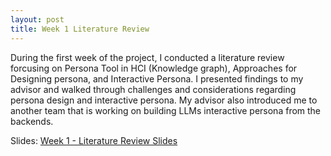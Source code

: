 ```yaml
---
layout: post
title: Week 1 Literature Review
---
```


During the first week of the project, I conducted a literature review forcusing on Persona Tool in HCI (Knowledge graph), Approaches for Designing persona, and Interactive Persona. I presented findings to my advisor and walked through challenges and considerations regarding persona design and interactive persona. My advisor also introduced me to another team that is working on building LLMs interactive persona from the backends.

Slides: [Week 1 - Literature Review Slides](https://github.com/sunlipeipei/sunlipeipei.github.io/blob/3af749be8ef74a7eae153b7f2adcb2646b4c814a/files/_slides/Week%201%20-%20Literature%20Review.pdf)